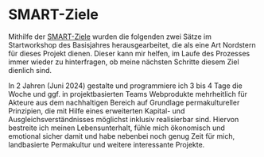 # SMART-Ziele

Mithilfe der [SMART-Ziele](../../workflow/detailed/vision.md#smart-ziele) wurden die folgenden zwei Sätze im Startworkshop des Basisjahres herausgearbeitet, die als eine Art Nordstern für dieses Projekt dienen. Dieser kann mir helfen, im Laufe des Prozesses immer wieder zu hinterfragen, ob meine nächsten Schritte diesem Ziel dienlich sind.

<p class="objectives">
    In 2 Jahren (Juni 2024) gestalte und programmiere ich 3 bis 4 Tage die Woche und ggf. in projektbasierten Teams Webprodukte mehrheitlich für Akteure aus dem nachhaltigen Bereich auf Grundlage permakultureller Prinzipien, die mit Hilfe eines erweiterten Kapital- und Ausgleichsverständnisses möglichst inklusiv realisierbar sind. Hiervon bestreite ich meinen Lebensunterhalt, fühle mich ökonomisch und emotional sicher damit und habe nebenbei noch genug Zeit für mich, landbasierte Permakultur und weitere interessante Projekte.
</p>
